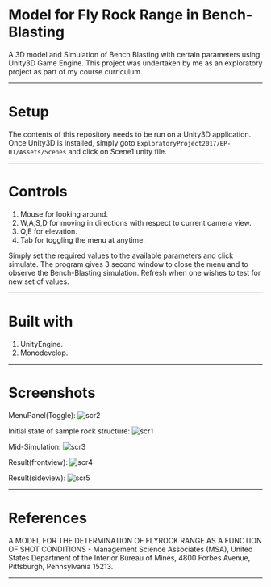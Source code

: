 # Model for Fly Rock Range in Bench-Blasting

A 3D model and Simulation of Bench Blasting with certain parameters using Unity3D Game Engine. This project was undertaken by me as an exploratory project as part of my course curriculum.

---
# Setup  
The contents of this repository needs to be run on a Unity3D application.
Once Unity3D is installed, simply goto `ExploratoryProject2017/EP-01/Assets/Scenes` and click on Scene1.unity file.

---

# Controls
1. Mouse for looking around.
2. W,A,S,D for moving in directions with respect to current camera view.
3. Q,E for elevation.
4. Tab for toggling the menu at anytime.

Simply set the required values to the available parameters and click simulate. 
The program gives 3 second window to close the menu and to observe the Bench-Blasting simulation.
Refresh when one wishes to test for new set of values.

---

# Built with 
1. UnityEngine.
2. Monodevelop.

---

# Screenshots

MenuPanel(Toggle):
![scr2](https://user-images.githubusercontent.com/35230083/38056782-15b2fb38-32fb-11e8-8cf0-0e2b40cea8d2.png)

Initial state of sample rock structure:
![scr1](https://user-images.githubusercontent.com/35230083/38056740-f3bba746-32fa-11e8-970e-d1e5eb09162a.png)

Mid-Simulation:
![scr3](https://user-images.githubusercontent.com/35230083/38056811-2aa3eb10-32fb-11e8-9f48-d7109beaad41.png)

Result(frontview):
![scr4](https://user-images.githubusercontent.com/35230083/38056835-3bf48e9c-32fb-11e8-9cc9-d49f2df4fb1d.png)

Result(sideview):
![scr5](https://user-images.githubusercontent.com/35230083/38056841-43eee9da-32fb-11e8-98c7-3efc951f3d1e.png)

---

# References

A MODEL FOR THE DETERMINATION OF FLYROCK RANGE AS A FUNCTION OF SHOT CONDITIONS - Management Science Associates (MSA), United States Department of the Interior Bureau of Mines, 4800 Forbes Avenue, Pittsburgh, Pennsylvania 15213.

---


